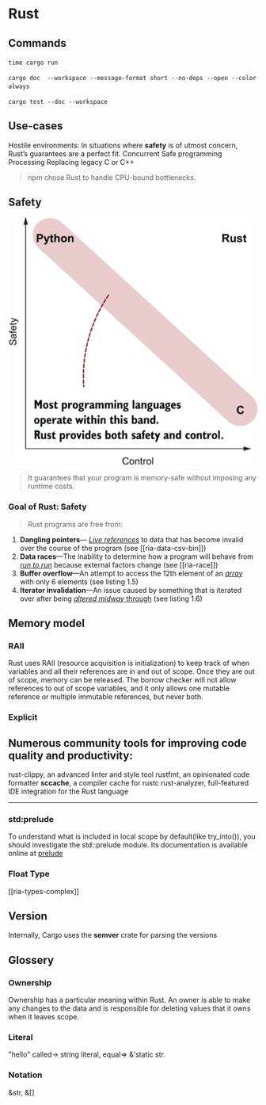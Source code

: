 # Rust

## Commands

`time cargo run`

`cargo doc  --workspace --message-format short --no-deps --open --color always`

`cargo test --doc --workspace`

## Use-cases

Hostile environments: In situations where **safety** is of utmost concern, Rust’s guarantees are a perfect fit.
Concurrent
Safe programming
Processing
Replacing legacy C or C++
> npm chose Rust to handle CPU-bound bottlenecks.

## Safety

![safetay-control](./assets/images/Screenshot%20from%202022-12-14%2017-53-56.png)

> It guarantees that your program is memory-safe without imposing any runtime costs.

### Goal of Rust: Safety

> Rust programs are free from:

1. **Dangling pointers**— <u>_Live references_</u> to data that has become invalid over the course of the program (see [[ria-data-csv-bin]])
2. **Data races**—The inability to determine how a program will behave from <u>_run to run_</u> because external factors change (see [[ria-race]])
3. **Buffer overflow**—An attempt to access the 12th element of an <u>_array_</u> with only 6 elements (see listing 1.5)
4. **Iterator invalidation**—An issue caused by something that is iterated over after being <u>_altered midway_ through</u> (see listing 1.6)

## Memory model

### RAII

Rust uses RAII (resource acquisition is initialization) to keep track of when variables and all their references are in and out of scope. Once they are out of scope, memory can be released. The borrow checker will not allow references to out of scope variables, and it only allows one mutable reference or multiple immutable references, but never both.

### Explicit

## Numerous community tools for improving code quality and productivity:

rust-clippy, an advanced linter and style tool
rustfmt, an opinionated code formatter
**sccache**, a compiler cache for rustc
rust-analyzer, full-featured IDE integration for the Rust language

---

### std:prelude

To understand what is included in local scope by default(like try_into()), you should investigate the std::prelude module. Its documentation is available online at [prelude](https://doc.rust-lang.org/std/prelude/index.html)




### Float Type

[[ria-types-complex]]

## Version

Internally, Cargo uses the **semver** crate for parsing the versions



## Glossery

### Ownership
Ownership has a particular meaning within Rust. An owner is able to make any changes to the data and is responsible for deleting values that it owns when it leaves scope.

### Literal
"hello" called-> string literal, equal=> &'static str.

### Notation 
&str, &[]
